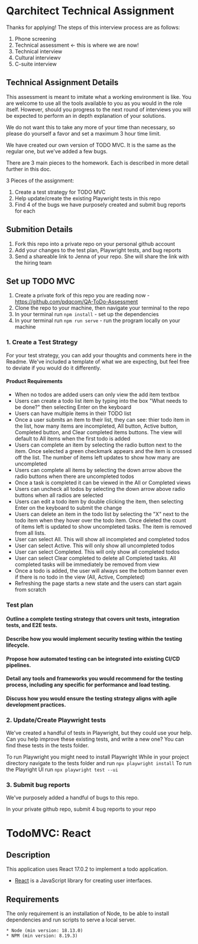 # Qarchitect Technical Assignment
Thanks for applying! The steps of this interview process are as follows:
1. Phone screening
2. Technical assessment <- this is where we are now!
3. Technical interview
4. Cultural interviewv
5. C-suite interview

## Technical Assignment Details
This assessment is meant to imitate what a working environment is like. You are welcome to use all the tools available to you as you would in the role itself. However, should you progress to the next round of interviews you will be expected to perform an in depth explanation of your solutions.

We do not want this to take any more of your time than necessary, so please do yourself a favor and set a maximum 3 hour time limit. 

We have created our own version of TODO MVC. It is the same as the regular one, but we've added a few bugs.

There are 3 main pieces to the homework. Each is described in more detail further in this doc.

3 Pieces of the assignment:

1. Create a test strategy for TODO MVC
2. Help update/create the existing Playwright tests in this repo 
3. Find 4 of the bugs we have purposely created and submit bug reports for each

## Submition Details
1. Fork this repo into a private repo on your personal github account 
2. Add your changes to the test plan, Playwright tests, and bug reports 
3. Send a shareable link to Jenna of your repo. She will share the link with the hiring team

## Set up TODO MVC

1. Create a private fork of this repo you are reading now - https://github.com/pdqcom/QA-ToDo-Assessment
2. Clone the repo to your machine, then navigate your terminal to the repo
3. In your terminal run `npm install` - set up the dependencies
4. In your terminal run `npm run serve` - run the program locally on your machine


### 1. Create a Test Strategy
For your test strategy, you can add your thoughts and comments here in the Readme. We've included a template of what we are expecting, but feel free to deviate if you would do it differently.

#### Product Requirements
- When no todos are added users can only view the add item textbox
- Users can create a todo list item by typing into the box "What needs to be done?" then selecting Enter on the keyboard
- Users can have multiple items in their TODO list
- Once a user submits an item to their list, they can see: thier todo item in the list, how many items are incompleted, All button, Active button, Completed button, and Clear completed items buttons. The view will default to All items when the first todo is added
- Users can complete an item by selecting the radio button next to the item. Once selected a green checkmark appears and the item is crossed off the list. The number of items left updates to show how many are uncompleted
- Users can complete all items by selecting the down arrow above the radio buttons when there are uncompleted todos
- Once a task is completed it can be viewed in the All or Completed views
- Users can uncheck all todos by selecting the down arrow above radio buttons when all radios are selected
- Users can edit a todo item by double clicking the item, then selecting Enter on the keyboard to submit the change
- Users can delete an item in the todo list by selecting the "X" next to the todo item when they hover over the todo item. Once deleted the count of items left is updated to show uncompleted tasks. The item is removed from all lists. 
- User can select All. This will show all incompleted and completed todos
- User can select Active. This will only show all uncompleted todos
- User can select Completed. This will only show all completed todos
- User can select Clear completed to delete all Completed tasks. All completed tasks will be immediately be removed from view
- Once a todo is added, the user will always see the bottom banner even if there is no todo in the view (All, Active, Completed)
- Refreshing the page starts a new state and the users can start again from scratch

### Test plan
#### Outline a complete testing strategy that covers unit tests, integration tests, and E2E tests.

#### Describe how you would implement security testing within the testing lifecycle.

#### Propose how automated testing can be integrated into existing CI/CD pipelines.

#### Detail any tools and frameworks you would recommend for the testing process, including any specific for performance and load testing.

#### Discuss how you would ensure the testing strategy aligns with agile development practices.

### 2. Update/Create Playwright tests
We've created a handful of tests in Playwright, but they could use your help. Can you help improve these existing tests, and write a new one? You can find these tests in the tests folder.

To run Playwright you might need to install Playwright
While in your project directory navigate to the tests folder and run `npx playwright install`
To run the Playright UI run `npx playwright test --ui`

### 3. Submit bug reports
We've purposely added a handful of bugs to this repo.

In your private github repo, submit 4 bug reports to your repo



# TodoMVC: React

## Description

This application uses React 17.0.2 to implement a todo application.

-   [React](https://reactjs.org/) is a JavaScript library for creating user interfaces.

## Requirements

The only requirement is an installation of Node, to be able to install dependencies and run scripts to serve a local server.

```
* Node (min version: 18.13.0)
* NPM (min version: 8.19.3)
```


